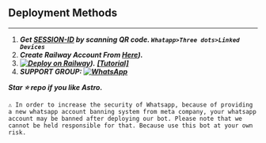 
## Deployment Methods
---
1. ***Get [SESSION-ID](https://astro-qr.herokuapp.com/) by scanning QR code. `Whatapp>Three dots>Linked Devices`***
3. ***Create Railway Account From [Here](https://railway.app/)).***
4. ***[![Deploy on Railway](https://railway.app/button.svg)](https://railway.app/new/template/V7E0M9?referralCode=JfBkak)).*** ***[[Tutorial]](https://youtu.be/-gkhE0byFEs)***
5. ***SUPPORT GROUP: <a href="https://chat.whatsapp.com/FfGKEgaNAg9CE10iPWUq75"><img alt="WhatsApp" src="https://camo.githubusercontent.com/2157131829ac512183ee8f8b6c6f803688a4cc66a2e686602844e80478401a7c/68747470733a2f2f696d672e736869656c64732e696f2f62616467652f4a6f696e2047726f75702d3235443336363f7374796c653d666f722d7468652d6261646765266c6f676f3d7768617473617070266c6f676f436f6c6f723d7768697465"/></a>***

***Star ⭐ repo if you like Astro.***

```⚠️ In order to increase the security of Whatsapp, because of providing a new whatsapp account banning system from meta company, your whatsapp account may be banned after deploying our bot. Please note that we cannot be held responsible for that. Because use this bot at your own risk.```
